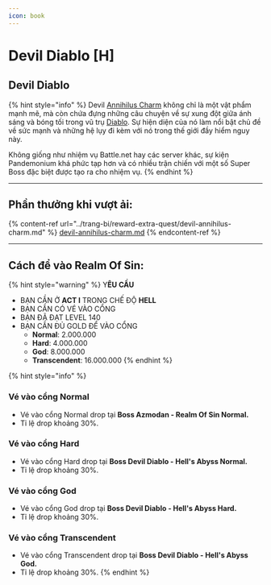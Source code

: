 ```yaml
---
icon: book
---
```


# Devil Diablo \[H]

## Devil Diablo

{% hint style="info" %}
Devil [Annihilus Charm](https://d2tm.com/tag/annihilus-charm/) không chỉ là một vật phẩm mạnh mẽ, mà còn chứa đựng những câu chuyện về sự xung đột giữa ánh sáng và bóng tối trong vũ trụ [Diablo](https://d2tm.com/tag/diablo/). Sự hiện diện của nó làm nổi bật chủ đề về sức mạnh và những hệ lụy đi kèm với nó trong thế giới đầy hiểm nguy này.

Không giống như nhiệm vụ Battle.net hay các server khác, sự kiện Pandemonium khá phức tạp hơn và có nhiều trận chiến với một số Super Boss đặc biệt được tạo ra cho nhiệm vụ.
{% endhint %}

***



## Phần thưởng khi vượt ải:

{% content-ref url="../trang-bi/reward-extra-quest/devil-annihilus-charm.md" %}
[devil-annihilus-charm.md](../trang-bi/reward-extra-quest/devil-annihilus-charm.md)
{% endcontent-ref %}

***



## Cách để vào Realm Of Sin:

{% hint style="warning" %}
Y**ÊU CẦU**

* BẠN CẦN Ở **ACT I** TRONG CHẾ ĐỘ **HELL**
* BẠN CẦN CÓ VÉ VÀO CỔNG
* BẠN ĐÃ ĐẠT LEVEL 140
* BẠN CẦN ĐỦ GOLD ĐỂ VÀO CỔNG&#x20;
  * **Normal**: 2.000.000
  * **Hard**: 4.000.000
  * **God**: 8.000.000
  * **Transcendent**: 16.000.000
{% endhint %}



{% hint style="info" %}
### Vé vào cổng Normal

* Vé vào cổng Normal drop tại **Boss Azmodan - Realm Of Sin Normal.**
* Tỉ lệ drop khoảng 30%.

### Vé vào cổng Hard

* Vé vào cổng Hard drop tại **Boss Devil Diablo - Hell's Abyss Normal.**
* Tỉ lệ drop khoảng 30%.

### Vé vào cổng God

* Vé vào cổng God drop tại **Boss Devil Diablo - Hell's Abyss Hard.**
* Tỉ lệ drop khoảng 30%.

### Vé vào cổng Transcendent

* Vé vào cổng Transcendent drop tại **Boss Devil Diablo - Hell's Abyss God.**
* Tỉ lệ drop khoảng 30%.
{% endhint %}
